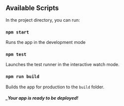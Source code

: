 ## Available Scripts

In the project directory, you can run:

### `npm start`

Runs the app in the development mode

### `npm test`

Launches the test runner in the interactive watch mode.

### `npm run build`

Builds the app for production to the `build` folder.<br />
##### _Your app is ready to be deployed!
